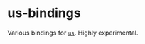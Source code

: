 us-bindings
===========

Various bindings for [`us`](https://github.com/lukechampine/us). Highly experimental.
